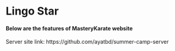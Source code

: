 # Lingo Star
<h4>Below are the features of MasteryKarate website
</h1>
<p>Server site link: <Link>https://github.com/ayatbd/summer-camp-server</Link></p>
